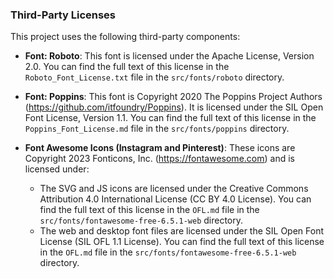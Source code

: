 ### Third-Party Licenses

This project uses the following third-party components:

- **Font: Roboto**: This font is licensed under the Apache License, Version 2.0.
You can find the full text of this license in the `Roboto_Font_License.txt` file in the `src/fonts/roboto` directory.

- **Font: Poppins**: This font is Copyright 2020 The Poppins Project Authors (https://github.com/itfoundry/Poppins). 
It is licensed under the SIL Open Font License, Version 1.1. 
You can find the full text of this license in the `Poppins_Font_License.md` file in the `src/fonts/poppins` directory.

- **Font Awesome Icons (Instagram and Pinterest)**: These icons are Copyright 2023 Fonticons, Inc. (https://fontawesome.com) and is licensed under:
   - The SVG and JS icons are licensed under the Creative Commons Attribution 4.0 International License (CC BY 4.0 License). You can find the full text of this license in the `OFL.md` file in the `src/fonts/fontawesome-free-6.5.1-web` directory.
   - The web and desktop font files are licensed under the SIL Open Font License (SIL OFL 1.1 License). You can find the full text of this license in the `OFL.md` file in the `src/fonts/fontawesome-free-6.5.1-web` directory.

